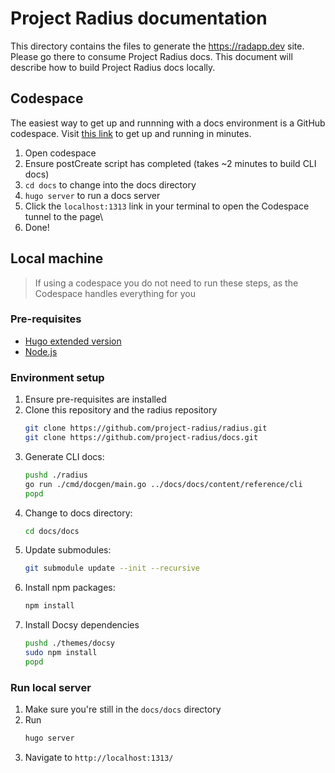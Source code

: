 # Project Radius documentation

This directory contains the files to generate the https://radapp.dev site. Please go there to consume Project Radius docs. This document will describe how to build Project Radius docs locally.

## Codespace

The easiest way to get up and runnning with a docs environment is a GitHub codespace. Visit [this link]() to get up and running in minutes.

1. Open codespace
2. Ensure postCreate script has completed (takes ~2 minutes to build CLI docs)
3. `cd docs` to change into the docs directory
4. `hugo server` to run a docs server
5. Click the `localhost:1313` link in your terminal to open the Codespace tunnel to the page\
6. Done!

## Local machine

> If using a codespace you do not need to run these steps, as the Codespace handles everything for you

### Pre-requisites

- [Hugo extended version](https://gohugo.io/getting-started/installing)
- [Node.js](https://nodejs.org/en/)

### Environment setup

1. Ensure pre-requisites are installed
2. Clone this repository and the radius repository
   ```sh
   git clone https://github.com/project-radius/radius.git
   git clone https://github.com/project-radius/docs.git
   ```
3. Generate CLI docs:
   ```sh
   pushd ./radius
   go run ./cmd/docgen/main.go ../docs/docs/content/reference/cli
   popd
   ```
4. Change to docs directory:
   ```sh
   cd docs/docs
   ```
5. Update submodules:
   ```sh
   git submodule update --init --recursive
   ```
6. Install npm packages:
   ```sh
   npm install
   ```
7. Install Docsy dependencies
   ```sh
   pushd ./themes/docsy
   sudo npm install
   popd
   ```

### Run local server

1. Make sure you're still in the `docs/docs` directory
2. Run
   ```sh
   hugo server
   ```
3. Navigate to `http://localhost:1313/`
